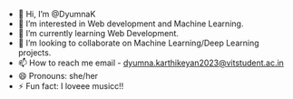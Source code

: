 - 👋 Hi, I’m @DyumnaK
- 👀 I’m interested in Web development and Machine Learning.
- 🌱 I’m currently learning Web Development.
- 💞️ I’m looking to collaborate on Machine Learning/Deep Learning projects.
- 📫 How to reach me email - dyumna.karthikeyan2023@vitstudent.ac.in
- 😄 Pronouns: she/her
- ⚡ Fun fact: I loveee musicc!!

<!---
DyumnaK/DyumnaK is a ✨ special ✨ repository because its `README.md` (this file) appears on your GitHub profile.
You can click the Preview link to take a look at your changes.
--->
